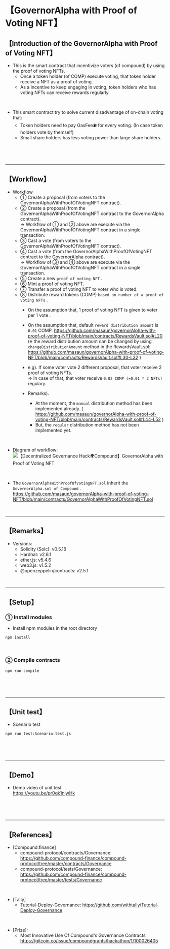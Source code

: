 # 【GovernorAlpha with Proof of Voting NFT】
## 【Introduction of the GovernorAlpha with Proof of Voting NFT】
- This is the smart contract that incentivize voters (of compound) by using the proof of voting NFTs. 
  - Once a token holder (of COMP) execute voting, that token holder receive a NFT as a proof of voting.
  - As a incentive to keep engaging in voting, token holders who has voting NFTs can receive rewards regularly.

<br>

- This smart contract try to solve current disadvantage of on-chain voting that:
  - Token holders need to pay GasFee⛽️ for every voting. (In case token holders vote by themself)
  - Small share holders has less voting power than large share holders.

<br>

&nbsp;

***

## 【Workflow】
- Workflow
  - ① Create a proposal (from voters to the GovernorAlphaWithProofOfVotingNFT contract).
  - ② Create a proposal (from the GovernorAlphaWithProofOfVotingNFT contract to the GovernorAlpha contract).  
    => Workflow of ① and ② above are execute via the GovernorAlphaWithProofOfVotingNFT contract in a single transaction.  
  - ③ Cast a vote (from voters to the GovernorAlphaWithProofOfVotingNFT contract).  
  - ④ Cast a vote (from the GovernorAlphaWithProofOfVotingNFT contract to the GovernorAlpha contract).  
    => Workflow of ③ and ④ above are execute via the GovernorAlphaWithProofOfVotingNFT contract in a single transaction.  
  - ⑤ Create a new `proof of voting NFT` .
  - ⑥ Mint a proof of voting NFT.
  - ⑦ Transfer a proof of voting NFT to voter who is voted.
  - ⑧ Distribute reward tokens (COMP) `based on number of a proof of voting NFTs` .
    - On the assumption that, 1 proof of voting NFT is given to voter per 1 vote . 
    - On the assumption that, default `reward distribution amount` is `0.01` COMP.
      https://github.com/masaun/governorAlpha-with-proof-of-voting-NFT/blob/main/contracts/RewardsVault.sol#L20
      (※ the reward distribution amount can be changed by using `changeDistributionAmount` method in the RewardsVault.sol: https://github.com/masaun/governorAlpha-with-proof-of-voting-NFT/blob/main/contracts/RewardsVault.sol#L30-L32 )

    - e.g). If some voter vote 2 different proposal, that voter receive 2 proof of voting NFTs.  
      => In case of that, that voter receive `0.02 COMP (=0.01 * 2 NFTs)` regulary.

    - Remarks). 
      - At the moment, the `manual` distribution method has been implemented already. ( https://github.com/masaun/governorAlpha-with-proof-of-voting-NFT/blob/main/contracts/RewardsVault.sol#L44-L52 )
      - But, the `reqular` distribution method has not been implemented yet.

<br>

- Diagram of workflow: 
  ![【Decentralized Governance Hack🌍Compound】GovernorAlpha with Proof of Voting NFT](https://user-images.githubusercontent.com/19357502/132422614-0ea3a4f5-9782-4a1b-937f-a276322e5413.jpg)

<br>

- The `GovernorAlphaWithProofOfVotingNFT.sol` inherit the `GovernorAlpha.sol of Compound` .
  https://github.com/masaun/governorAlpha-with-proof-of-voting-NFT/blob/main/contracts/GovernorAlphaWithProofOfVotingNFT.sol

&nbsp;

***

## 【Remarks】
- Versions:
  - Solidity (Solc): v0.5.16
  - Hardhat: v2.6.1
  - ether.js: v5.4.6
  - web3.js: v1.5.2
  - @openzeppelin/contracts: v2.5.1

&nbsp;

***

## 【Setup】
### ① Install modules
- Install npm modules in the root directory
```
npm install
```

<br>

### ② Compile contracts
```
npm run compile
```

<br>

&nbsp;

***

## 【Unit test】
- Scenario test
```
npm run test:Scenario.test.js
```

<br>

&nbsp;

***

## 【Demo】
- Demo video of unit test  
  https://youtu.be/pr0gk1njwHk

<br>

&nbsp;

***

## 【References】
- [Compound.finance]
  - compound-protocol/contracts/Governance: https://github.com/compound-finance/compound-protocol/tree/master/contracts/Governance
  - compound-protocol/tests/Governance: https://github.com/compound-finance/compound-protocol/tree/master/tests/Governance

<br>

- [Tally]
  - Tutorial-Deploy-Governance: https://github.com/withtally/Tutorial-Deploy-Governance

<br>

- [Prize]: 
  - Most Innovative Use Of Compound's Governance Contracts  
    https://gitcoin.co/issue/compoundgrants/hackathon/1/100026405
